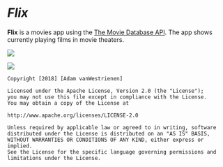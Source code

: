 
# *Flix*

**Flix** is a movies app using the [The Movie Database API](http://docs.themoviedb.apiary.io/#). The app shows currently playing films in movie theaters. 

![](Images/Flix_Part2_UserScreen.gif)
      
![](Images/Flix_userscreen_autoAdjust.gif)

    
    Copyright [2018] [Adam vanWestrienen]
    
    Licensed under the Apache License, Version 2.0 (the "License");
    you may not use this file except in compliance with the License.
    You may obtain a copy of the License at
    
    http://www.apache.org/licenses/LICENSE-2.0
    
    Unless required by applicable law or agreed to in writing, software
    distributed under the License is distributed on an "AS IS" BASIS,
    WITHOUT WARRANTIES OR CONDITIONS OF ANY KIND, either express or implied.
    See the License for the specific language governing permissions and
    limitations under the License.
